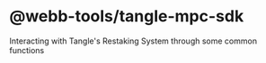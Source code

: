 # @webb-tools/tangle-mpc-sdk

Interacting with Tangle's Restaking System through some common functions
